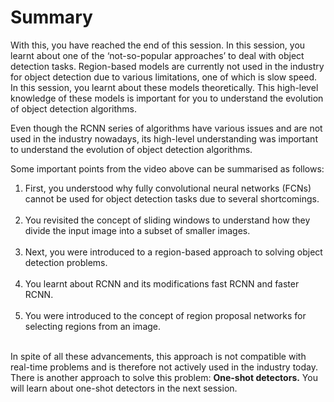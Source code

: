 # Summary

With this, you have reached the end of this session. In this session, you learnt about one of the ‘not-so-popular approaches’ to deal with object detection tasks. Region-based models are currently not used in the industry for object detection due to various limitations, one of which is slow speed. In this session, you learnt about these models theoretically. This high-level knowledge of these models is important for you to understand the evolution of object detection algorithms.

Even though the RCNN series of algorithms have various issues and are not used in the industry nowadays, its high-level understanding was important to understand the evolution of object detection algorithms.

Some important points from the video above can be summarised as follows:

1.  First, you understood why fully convolutional neural networks (FCNs) cannot be used for object detection tasks due to several shortcomings.  
     
2.  You revisited the concept of sliding windows to understand how they divide the input image into a subset of smaller images.  
     
3.  Next, you were introduced to a region-based approach to solving object detection problems.   
     
4.  You learnt about RCNN and its modifications fast RCNN and faster RCNN.  
     
5.  You were introduced to the concept of region proposal networks for selecting regions from an image.  
     

In spite of all these advancements, this approach is not compatible with real-time problems and is therefore not actively used in the industry today. There is another approach to solve this problem: **One-shot detectors.** You will learn about one-shot detectors in the next session.